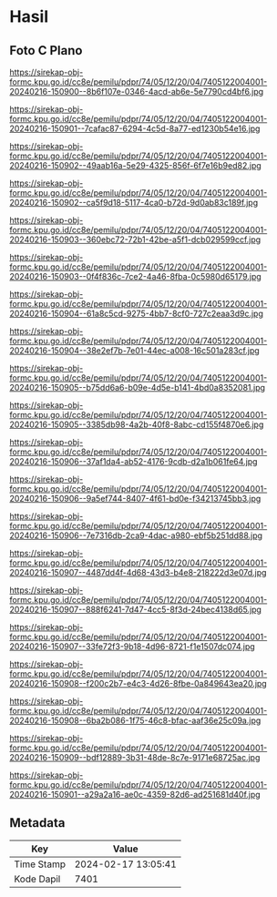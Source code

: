 # Hasil

## Foto C Plano

https://sirekap-obj-formc.kpu.go.id/cc8e/pemilu/pdpr/74/05/12/20/04/7405122004001-20240216-150900--8b6f107e-0346-4acd-ab6e-5e7790cd4bf6.jpg

https://sirekap-obj-formc.kpu.go.id/cc8e/pemilu/pdpr/74/05/12/20/04/7405122004001-20240216-150901--7cafac87-6294-4c5d-8a77-ed1230b54e16.jpg

https://sirekap-obj-formc.kpu.go.id/cc8e/pemilu/pdpr/74/05/12/20/04/7405122004001-20240216-150902--49aab16a-5e29-4325-856f-6f7e16b9ed82.jpg

https://sirekap-obj-formc.kpu.go.id/cc8e/pemilu/pdpr/74/05/12/20/04/7405122004001-20240216-150902--ca5f9d18-5117-4ca0-b72d-9d0ab83c189f.jpg

https://sirekap-obj-formc.kpu.go.id/cc8e/pemilu/pdpr/74/05/12/20/04/7405122004001-20240216-150903--360ebc72-72b1-42be-a5f1-dcb029599ccf.jpg

https://sirekap-obj-formc.kpu.go.id/cc8e/pemilu/pdpr/74/05/12/20/04/7405122004001-20240216-150903--0f4f836c-7ce2-4a46-8fba-0c5980d65179.jpg

https://sirekap-obj-formc.kpu.go.id/cc8e/pemilu/pdpr/74/05/12/20/04/7405122004001-20240216-150904--61a8c5cd-9275-4bb7-8cf0-727c2eaa3d9c.jpg

https://sirekap-obj-formc.kpu.go.id/cc8e/pemilu/pdpr/74/05/12/20/04/7405122004001-20240216-150904--38e2ef7b-7e01-44ec-a008-16c501a283cf.jpg

https://sirekap-obj-formc.kpu.go.id/cc8e/pemilu/pdpr/74/05/12/20/04/7405122004001-20240216-150905--b75dd6a6-b09e-4d5e-b141-4bd0a8352081.jpg

https://sirekap-obj-formc.kpu.go.id/cc8e/pemilu/pdpr/74/05/12/20/04/7405122004001-20240216-150905--3385db98-4a2b-40f8-8abc-cd155f4870e6.jpg

https://sirekap-obj-formc.kpu.go.id/cc8e/pemilu/pdpr/74/05/12/20/04/7405122004001-20240216-150906--37af1da4-ab52-4176-9cdb-d2a1b061fe64.jpg

https://sirekap-obj-formc.kpu.go.id/cc8e/pemilu/pdpr/74/05/12/20/04/7405122004001-20240216-150906--9a5ef744-8407-4f61-bd0e-f34213745bb3.jpg

https://sirekap-obj-formc.kpu.go.id/cc8e/pemilu/pdpr/74/05/12/20/04/7405122004001-20240216-150906--7e7316db-2ca9-4dac-a980-ebf5b251dd88.jpg

https://sirekap-obj-formc.kpu.go.id/cc8e/pemilu/pdpr/74/05/12/20/04/7405122004001-20240216-150907--4487dd4f-4d68-43d3-b4e8-218222d3e07d.jpg

https://sirekap-obj-formc.kpu.go.id/cc8e/pemilu/pdpr/74/05/12/20/04/7405122004001-20240216-150907--888f6241-7d47-4cc5-8f3d-24bec4138d65.jpg

https://sirekap-obj-formc.kpu.go.id/cc8e/pemilu/pdpr/74/05/12/20/04/7405122004001-20240216-150907--33fe72f3-9b18-4d96-8721-f1e1507dc074.jpg

https://sirekap-obj-formc.kpu.go.id/cc8e/pemilu/pdpr/74/05/12/20/04/7405122004001-20240216-150908--f200c2b7-e4c3-4d26-8fbe-0a849643ea20.jpg

https://sirekap-obj-formc.kpu.go.id/cc8e/pemilu/pdpr/74/05/12/20/04/7405122004001-20240216-150908--6ba2b086-1f75-46c8-bfac-aaf36e25c09a.jpg

https://sirekap-obj-formc.kpu.go.id/cc8e/pemilu/pdpr/74/05/12/20/04/7405122004001-20240216-150909--bdf12889-3b31-48de-8c7e-9171e68725ac.jpg

https://sirekap-obj-formc.kpu.go.id/cc8e/pemilu/pdpr/74/05/12/20/04/7405122004001-20240216-150901--a29a2a16-ae0c-4359-82d6-ad251681d40f.jpg


## Metadata

| Key        | Value               |
| ---------- | ------------------- |
| Time Stamp | 2024-02-17 13:05:41 |
| Kode Dapil | 7401                |



